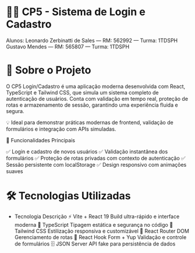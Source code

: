 # 👨‍💻 CP5 - Sistema de Login e Cadastro
Alunos:
Leonardo Zerbinatti de Sales — RM: 562992 — Turma: 1TDSPH
Gustavo Mendes — RM: 565807 — Turma: 1TDSPH

# 🚀 Sobre o Projeto
O CP5 Login/Cadastro é uma aplicação moderna desenvolvida com React, TypeScript e Tailwind CSS, que simula um sistema completo de autenticação de usuários.
Conta com validação em tempo real, proteção de rotas e armazenamento de sessão, garantindo uma experiência fluida e segura.

💡 Ideal para demonstrar práticas modernas de frontend, validação de formulários e integração com APIs simuladas.

🧩 Funcionalidades Principais

✅ Login e cadastro de novos usuários
✅ Validação instantânea dos formulários
✅ Proteção de rotas privadas com contexto de autenticação
✅ Sessão persistente com localStorage
✅ Design responsivo com animações suaves

# 🛠️ Tecnologias Utilizadas
- Tecnologia	Descrição
⚡ Vite + React 19	           Build ultra-rápido e interface moderna
🧠 TypeScript	                Tipagem estática e segurança no código
🎨 Tailwind CSS	                Estilização responsiva e customizável
🧭 React Router DOM	            Gerenciamento de rotas
📝 React Hook Form + Yup	    Validação e controle de formulários
🗄️ JSON Server	                 API fake para persistência de dados


